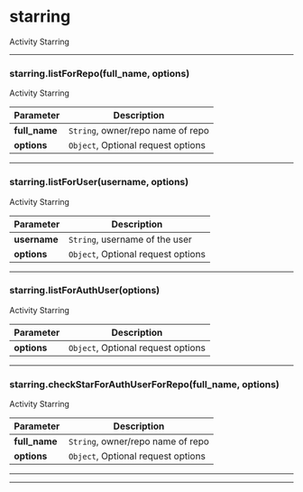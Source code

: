 # starring

Activity Starring



* * *

### starring.listForRepo(full_name, options) 

Activity Starring

**Parameter**| **Description** |
--------------|---------------
**full_name** | `String`, owner/repo name of repo|
**options** | `Object`, Optional request options|




---------------------------

### starring.listForUser(username, options) 

Activity Starring

**Parameter**| **Description** |
--------------|---------------
**username** | `String`, username of the user|
**options** | `Object`, Optional request options|




---------------------------

### starring.listForAuthUser(options) 

Activity Starring

**Parameter**| **Description** |
--------------|---------------
**options** | `Object`, Optional request options|




---------------------------

### starring.checkStarForAuthUserForRepo(full_name, options) 

Activity Starring

**Parameter**| **Description** |
--------------|---------------
**full_name** | `String`, owner/repo name of repo|
**options** | `Object`, Optional request options|




---------------------------


* * *










